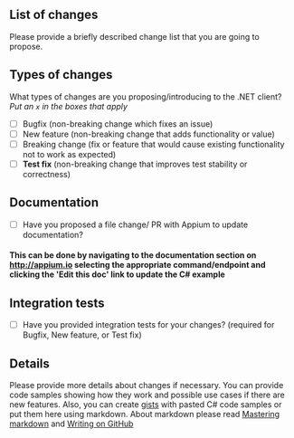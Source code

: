 ## List of changes

Please provide a briefly described change list that you are going to propose. 
 
## Types of changes

What types of changes are you proposing/introducing to the .NET client?
_Put an `x` in the boxes that apply_

- [ ] Bugfix (non-breaking change which fixes an issue)
- [ ] New feature (non-breaking change that adds functionality or value)
- [ ] Breaking change (fix or feature that would cause existing functionality not to work as expected)
- [ ] **Test fix** (non-breaking change that improves test stability or correctness)

## Documentation
- [ ] Have you proposed a file change/ PR with Appium to update documentation? 
#### This can be done by navigating to the documentation section on http://appium.io selecting the appropriate command/endpoint and clicking the 'Edit this doc' link to update the C# example

## Integration tests
- [ ] Have you provided integration tests for your changes? (required for Bugfix, New feature, or Test fix)

## Details

Please provide more details about changes if necessary. You can provide code samples showing how they work and possible use cases if there are new features. Also, you can create [gists](https://gist.github.com) with pasted C# code samples or put them here using markdown. 
About markdown please read [Mastering markdown](https://guides.github.com/features/mastering-markdown/) and [Writing on GitHub](https://docs.github.com/en/get-started/writing-on-github)
